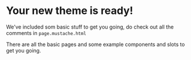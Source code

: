 Your new theme is ready!
========================

We've included som basic stuff to get you going, do check out all the comments in
`page.mustache.html`

There are all the basic pages and some example components and slots to get you going.
